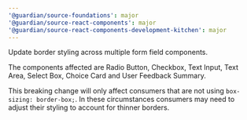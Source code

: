 ```yaml
---
'@guardian/source-foundations': major
'@guardian/source-react-components': major
'@guardian/source-react-components-development-kitchen': major
---
```


Update border styling across multiple form field components.

The components affected are Radio Button, Checkbox, Text Input, Text Area, Select Box, Choice Card and User Feedback Summary.

This breaking change will only affect consumers that are not using `box-sizing: border-box;`. In these circumstances consumers may need to adjust their styling to account for thinner borders.
